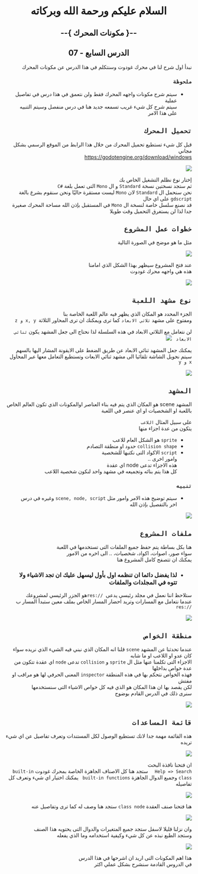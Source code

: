 <div dir = rtl>

<div align = "center">

# السلام عليكم ورحمة الله وبركاته
## --{ مكونات المحرك }--
## الدرس السابع - 07

</div>

نبدأ اول شرح لنا في محرك غودوت وسنتكلم في هذا الدرس عن مكونات المحرك  

### `ملحوظة`
*  سيتم شرح مكونات واجهه المحرك فقط ولن نتعمق في هذا درس في تفاصيل عملية  
   سيتم شرح كل شيء غريب تسمعه جديد هنا في درس منفصل وسيتم التنبيه على هذا الامر
## `تحميل المحرك`
قبل كل شيء تستطيع تحميل المحرك  من خلال هذا الرابط من الموقع الرسمي بشكل مجاني  
https://godotengine.org/download/windows


![](Image/0.png)

إختار نوع نظلم التشغيل الخاص بك  
ثم ستجد نسختين نسخة `Standard` و ال `Mono` التى تعمل بلغة <span dir = ltr> `C#` </span>   
نحن سنحمل ال `Standard` لان `Mono` ليست مستقرة حاليًا ونحن سنقوم بشرع بالغة `gdscript` على اي حال  
قد نصنع سلسل خاصة لنسخة ال  `Mono` في المستقبل بإذن الله
مساحة المحرك صغيرة جدا لذا لن يستغرق التحميل وقت طويلا   

## `خطوات عمل المشروع`
مثل ما هو موضح في الصورة التالية

![](Image/1.png)

عند فتح المشروع سيظهر بهذا الشكل الذي امامنا  
هذه هي واجهه محرك غودوت  

![](Image/2.png)

## `نوع مشهد اللعبة`
الجزء المحدد هو المكان الذي يظهر فيه عالم اللعبة الخاصة بنا  
ومفتوح على مشهد `ثلاثي الابعاد` كما ترى ويمكنك ان ترى المحاور الثلاثة` x, y و z`

لن نتعامل مع الثلاثي الابعاد في هذه السلسلة لذا نحتاج الى جعل المشهد يكون `ثنائي الابعاد
`
![](Image/3.png)

يمكنك جعل المشهد ثنائي الابعاد عن طريق الضغط على الايقونة المشار اليها بالسهم  
سيتم نحويل الشاشة تلقائيا الى مشهد ثنائي الابعات وتستطيع التعامل معها عبر المحاول `x و y`  

![](Image/4.png)
## `المشهد`
المشهد scene هو المكان الذي يتم فيه بناء العناصر اوالمكونات الذي تكون العالم الخاص باللعبة او الشخصيات او اي عنصر في اللعبة  

على سبيل المثال `اللاعب`  
يتكون من عدة اجزاء منها  
* `sprite` هو الشكل العام للاعب
* `collision shape` حدود او منطقة التصادم
* `script` الاكواد التى نكتبها للشخصية  
وامور اخرى ..  
هذه الاجزاء تدعى node اي عقدة  
كل هذا يتم بنائه وتجميعه في مشهد واحد لنكون شخصية اللاعب

### `تنبيه`
*  سيتم توضيح هذه الامر وامور مثل `scene, node, script` وغيره في درس اخر بالتفصيل بإذن الله 

![](Image/5.png)

## `ملفات المشروع`
هنا بكل بساطة يتم حفظ جميع الملفات التى تستخدمها في اللعبة  
سواء صور، اصوات، اكواد، شخصيات، .. الى اخره من الامور  
يمكنك ان تتصفح كامل المشروع هنا   
- ### لذا يفضل دائما ان تنظمه اول بأول ليسهل عليك ان تجد الاشياء ولا تتوه في المجلدات والملفات

ستلاحظ اننا نعمل في مجلد رئيسي يدعى <span dir = ltr> `res://` </span> هو الجزر الرئيسي لمشروعك  
عندما نتعامل مع المسارات وتريد احضار المسار الخاص بملف معين ستبدأ المسار ب <span dir = ltr> `res://` </span>  

![](Image/6.png)

## `منطقة الخواص`
عندما تحدثنا عن المشهد `scene` قلنا انه المكان الذي نبني فيه الشيء الذي نريده سواء كان عدو او اللاعب او ما شابه  
الاجزاء التى تكلمنا عنها مثل ال  `sprite` و `collision` تدعى `node`  اي عقدة تتكون من عدة خواص بداخلها  
فهذه الخواص نتحكم بها في هذه المنطقة `inspector` المعنى الحرفي لها هو مراقب او مفتش   
لكن يقصد بها ان هذا المكان هو الذي فيه كل خواص الاشياء التى سنستخدمها  
سنرى ذلك في الدرس القادم بوضوح  

![](Image/7.png)
## `قائمة المساعدات`

هذه القائمة مهمة جدا لانك تستطيع الوصول لكل المستندات وتعرف تفاصيل عن اي شيء تريده

![](Image/8.png)

ان فتحنا نافذة البحث  
`Help => Search  `
ستجد هنا كل الاصناف الجاهزة الخاصة بمحرك غودوت `built-in class` وجميع الدوال الجاهزة `built-in functions ` 
يمكنك اختيار اي شيء وتعرف كل تفاصيله

![](Image/9.png)

هنا فتحنا صنف العقدة `class node` ستجد هنا وصف له كما ترى وتفاصيل عنه  

![](Image/10.png)

 وان نزلنا قليلا لاسفل ستجد جميع المتغيرات والدوال التى يحتويه هذا الصنف  
 وستجد الطبع نبذه عن كل شيء وكيفية استخدامه وما الذي يفعله

![](Image/11.png)

هذا اهم المكونات التى اريد ان اشرحها في هذا الدرس  
في الدروس القادمة سنشرح بشكل عملي اكثر

</div>